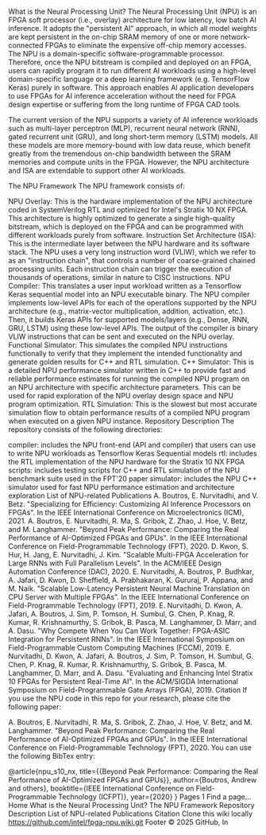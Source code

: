 
What is the Neural Processing Unit?
The Neural Processing Unit (NPU) is an FPGA soft processor (i.e., overlay) architecture for low latency, low batch AI inference. It adopts the "persistent AI" approach, in which all model weights are kept persistent in the on-chip SRAM memory of one or more network-connected FPGAs to eliminate the expensive off-chip memory accesses. The NPU is a domain-specific software-programmable processor. Therefore, once the NPU bitstream is compiled and deployed on an FPGA, users can rapidly program it to run different AI workloads using a high-level domain-specific language or a deep learning framework (e.g. TensorFlow Keras) purely in software. This approach enables AI application developers to use FPGAs for AI inference acceleration without the need for FPGA design expertise or suffering from the long runtime of FPGA CAD tools.

The current version of the NPU supports a variety of AI inference workloads such as multi-layer perceptron (MLP), recurrent neural network (RNN), gated recurrent unit (GRU), and long short-term memory (LSTM) models. All these models are more memory-bound with low data reuse, which benefit greatly from the tremendous on-chip bandwidth between the SRAM memories and compute units in the FPGA. However, the NPU architecture and ISA are extendable to support other AI workloads.

The NPU Framework
The NPU framework consists of:

NPU Overlay: This is the hardware implementation of the NPU architecture coded in SystemVerilog RTL and optimized for Intel's Stratix 10 NX FPGA. This architecture is highly optimized to generate a single high-quality bitstream, which is deployed on the FPGA and can be programmed with different workloads purely from software.
Instruction Set Architecture (ISA): This is the intermediate layer between the NPU hardware and its software stack. The NPU uses a very long instruction word (VLIW), which we refer to as an "instruction chain", that controls a number of coarse-grained chained processing units. Each instruction chain can trigger the execution of thousands of operations, similar in nature to CISC instructions.
NPU Compiler: This translates a user input workload written as a Tensorflow Keras sequential model into an NPU executable binary. The NPU compiler implements low-level APIs for each of the operations supported by the NPU architecture (e.g., matrix-vector multiplication, addition, activation, etc.). Then, it builds Keras APIs for supported models/layers (e.g., Dense, RNN, GRU, LSTM) using these low-level APIs. The output of the compiler is binary VLIW instructions that can be sent and executed on the NPU overlay.
Functional Simulator: This simulates the compiled NPU instructions functionally to verify that they implement the intended functionality and generate golden results for C++ and RTL simulation.
C++ Simulator: This is a detailed NPU performance simulator written in C++ to provide fast and reliable performance estimates for running the compiled NPU program on an NPU architecture with specific architecture parameters. This can be used for rapid exploration of the NPU overlay design space and NPU program optimization.
RTL Simulation: This is the slowest but most accurate simulation flow to obtain performance results of a compiled NPU program when executed on a given NPU instance.
Repository Description
The repository consists of the following directories:

compiler: includes the NPU front-end (API and compiler) that users can use to write NPU workloads as Tensorflow Keras Sequential models
rtl: includes the RTL implementation of the NPU hardware for the Stratix 10 NX FPGA
scripts: includes testing scripts for C++ and RTL simulation of the NPU benchmark suite used in the FPT'20 paper
simulator: includes the NPU C++ simulator used for fast NPU performance estimation and architecture exploration
List of NPU-related Publications
A. Boutros, E. Nurvitadhi, and V. Betz. "Specializing for Efficiency: Customizing AI Inference Processors on FPGAs". In the IEEE International Conference on Microelectronics (ICM), 2021.
A. Boutros, E. Nurvitadhi, R. Ma, S. Gribok, Z. Zhao, J. Hoe, V. Betz, and M. Langhammer. "Beyond Peak Performance: Comparing the Real Performance of AI-Optimized FPGAs and GPUs". In the IEEE International Conference on Field-Programmable Technology (FPT), 2020.
D. Kwon, S. Hur, H. Jang, E. Nurvitadhi, J. Kim. "Scalable Multi-FPGA Acceleration for Large RNNs with Full Parallelism Levels". In the ACM/IEEE Design Automation Conference (DAC), 2020.
E. Nurvitadhi, A. Boutros, P. Budhkar, A. Jafari, D. Kwon, D. Sheffield, A. Prabhakaran, K. Gururaj, P. Appana, and M. Naik. "Scalable Low-Latency Persistent Neural Machine Translation on CPU Server with Multiple FPGAs". In the IEEE International Conference on Field-Programmable Technology (FPT), 2019.
E. Nurvitadhi, D. Kwon, A. Jafari, A. Boutros, J. Sim, P. Tomson, H. Sumbul, G. Chen, P. Knag, R. Kumar, R. Krishnamurthy, S. Gribok, B. Pasca, M. Langhammer, D. Marr, and A. Dasu. "Why Compete When You Can Work Together: FPGA-ASIC Integration for Persistent RNNs". In the IEEE International Symposium on Field-Programmable Custom Computing Machines (FCCM), 2019.
E. Nurvitadhi, D. Kwon, A. Jafari, A. Boutros, J. Sim, P. Tomson, H. Sumbul, G. Chen, P. Knag, R. Kumar, R. Krishnamurthy, S. Gribok, B. Pasca, M. Langhammer, D. Marr, and A. Dasu. "Evaluating and Enhancing Intel Stratix 10 FPGAs for Persistent Real-Time AI". In the ACM/SIGDA International Symposium on Field-Programmable Gate Arrays (FPGA), 2019.
Citation
If you use the NPU code in this repo for your research, please cite the following paper:

A. Boutros, E. Nurvitadhi, R. Ma, S. Gribok, Z. Zhao, J. Hoe, V. Betz, and M. Langhammer. "Beyond Peak Performance: Comparing the Real Performance of AI-Optimized FPGAs and GPUs". In the IEEE International Conference on Field-Programmable Technology (FPT), 2020.
You can use the following BibTex entry:

@article{npu_s10_nx,
  title={{Beyond Peak Performance: Comparing the Real Performance of AI-Optimized FPGAs and GPUs}},
  author={Boutros, Andrew and others},
  booktitle={IEEE International Conference on Field-Programmable Technology (ICFPT)},
  year={2020}
}
Pages 1
Find a page…
Home
What is the Neural Processing Unit?
The NPU Framework
Repository Description
List of NPU-related Publications
Citation
Clone this wiki locally
https://github.com/intel/fpga-npu.wiki.git
Footer
© 2025 GitHub, In